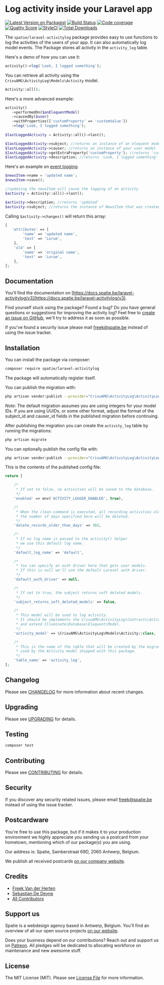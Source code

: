 # Log activity inside your Laravel app

[![Latest Version on Packagist](https://img.shields.io/packagist/v/spatie/laravel-activitylog.svg?style=flat-square)](https://packagist.org/packages/spatie/laravel-activitylog)
[![Build Status](https://img.shields.io/travis/spatie/laravel-activitylog/master.svg?style=flat-square)](https://travis-ci.org/spatie/laravel-activitylog)
[![Code coverage](https://scrutinizer-ci.com/g/spatie/laravel-activitylog/badges/coverage.png)](https://scrutinizer-ci.com/g/spatie/laravel-activitylog)
[![Quality Score](https://img.shields.io/scrutinizer/g/spatie/laravel-activitylog.svg?style=flat-square)](https://scrutinizer-ci.com/g/spatie/laravel-activitylog)
[![StyleCI](https://styleci.io/repos/61802818/shield)](https://styleci.io/repos/61802818)
[![Total Downloads](https://img.shields.io/packagist/dt/spatie/laravel-activitylog.svg?style=flat-square)](https://packagist.org/packages/spatie/laravel-activitylog)

The `spatie/laravel-activitylog` package provides easy to use functions to log the activities of the users of your app. It can also automatically log model events. 
The Package stores all activity in the `activity_log` table.

Here's a demo of how you can use it:

```php
activity()->log('Look, I logged something');
```

You can retrieve all activity using the `CrixuAMG\ActivityLog\Models\Activity` model.

```php
Activity::all();
```

Here's a more advanced example:
```php
activity()
   ->performedOn($anEloquentModel)
   ->causedBy($user)
   ->withProperties(['customProperty' => 'customValue'])
   ->log('Look, I logged something');
   
$lastLoggedActivity = Activity::all()->last();

$lastLoggedActivity->subject; //returns an instance of an eloquent model
$lastLoggedActivity->causer; //returns an instance of your user model
$lastLoggedActivity->getExtraProperty('customProperty'); //returns 'customValue'
$lastLoggedActivity->description; //returns 'Look, I logged something'
```


Here's an example on [event logging](https://docs.spatie.be/laravel-activitylog/v2/advanced-usage/logging-model-events).

```php
$newsItem->name = 'updated name';
$newsItem->save();

//updating the newsItem will cause the logging of an activity
$activity = Activity::all()->last();

$activity->description; //returns 'updated'
$activity->subject; //returns the instance of NewsItem that was created
```

Calling `$activity->changes()` will return this array:

```php
[
   'attributes' => [
        'name' => 'updated name',
        'text' => 'Lorum',
    ],
    'old' => [
        'name' => 'original name',
        'text' => 'Lorum',
    ],
];
```


## Documentation
You'll find the documentation on [https://docs.spatie.be/laravel-activitylog/v3](https://docs.spatie.be/laravel-activitylog/v3).

Find yourself stuck using the package? Found a bug? Do you have general questions or suggestions for improving the activity log? Feel free to [create an issue on GitHub](https://github.com/spatie/laravel-activitylog/issues), we'll try to address it as soon as possible.

If you've found a security issue please mail [freek@spatie.be](mailto:freek@spatie.be) instead of using the issue tracker.


## Installation

You can install the package via composer:

``` bash
composer require spatie/laravel-activitylog
```

The package will automatically register itself.

You can publish the migration with:
```bash
php artisan vendor:publish --provider="CrixuAMG\ActivityLog\ActivityLogServiceProvider" --tag="migrations"
```

*Note*: The default migration assumes you are using integers for your model IDs. If you are using UUIDs, or some other format, adjust the format of the subject_id and causer_id fields in the published migration before continuing.

After publishing the migration you can create the `activity_log` table by running the migrations:


```bash
php artisan migrate
```

You can optionally publish the config file with:
```bash
php artisan vendor:publish --provider="CrixuAMG\ActivityLog\ActivityLogServiceProvider" --tag="config"
```

This is the contents of the published config file:

```php
return [

    /*
     * If set to false, no activities will be saved to the database.
     */
    'enabled' => env('ACTIVITY_LOGGER_ENABLED', true),

    /*
     * When the clean-command is executed, all recording activities older than
     * the number of days specified here will be deleted.
     */
    'delete_records_older_than_days' => 365,

    /*
     * If no log name is passed to the activity() helper
     * we use this default log name.
     */
    'default_log_name' => 'default',

    /*
     * You can specify an auth driver here that gets user models.
     * If this is null we'll use the default Laravel auth driver.
     */
    'default_auth_driver' => null,

    /*
     * If set to true, the subject returns soft deleted models.
     */
    'subject_returns_soft_deleted_models' => false,

    /*
     * This model will be used to log activity.
     * It should be implements the CrixuAMG\ActivityLog\Contracts\Activity interface
     * and extend Illuminate\Database\Eloquent\Model.
     */
    'activity_model' => \CrixuAMG\ActivityLog\Models\Activity::class,

    /*
     * This is the name of the table that will be created by the migration and
     * used by the Activity model shipped with this package.
     */
    'table_name' => 'activity_log',
];
```

## Changelog

Please see [CHANGELOG](CHANGELOG.md) for more information about recent changes.

## Upgrading

Please see [UPGRADING](UPGRADING.md) for details.


## Testing

``` bash
composer test
```

## Contributing

Please see [CONTRIBUTING](CONTRIBUTING.md) for details.

## Security

If you discover any security related issues, please email freek@spatie.be instead of using the issue tracker.

## Postcardware

You're free to use this package, but if it makes it to your production environment we highly appreciate you sending us a postcard from your hometown, mentioning which of our package(s) you are using.

Our address is: Spatie, Samberstraat 69D, 2060 Antwerp, Belgium.

We publish all received postcards [on our company website](https://spatie.be/en/opensource/postcards).

## Credits

- [Freek Van der Herten](https://github.com/freekmurze)
- [Sebastian De Deyne](https://github.com/sebastiandedeyne)
- [All Contributors](../../contributors)

## Support us

Spatie is a webdesign agency based in Antwerp, Belgium. You'll find an overview of all our open source projects [on our website](https://spatie.be/opensource).

Does your business depend on our contributions? Reach out and support us on [Patreon](https://www.patreon.com/spatie). 
All pledges will be dedicated to allocating workforce on maintenance and new awesome stuff.

## License

The MIT License (MIT). Please see [License File](LICENSE.md) for more information.
